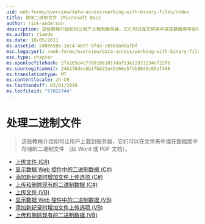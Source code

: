 ```yaml
---
uid: web-forms/overview/data-access/working-with-binary-files/index
title: 使用二进制文件 |Microsoft Docs
author: rick-anderson
description: 这些教程介绍如何让用户上载到服务器，它们可以在文件夹中或在数据库中存储的二进制文件 （如 Word 或 PDF 文档）。
ms.author: riande
ms.date: 10/05/2011
ms.assetid: 2d08658a-16c4-4877-9f43-c6503adda7bf
msc.legacyurl: /web-forms/overview/data-access/working-with-binary-files
msc.type: chapter
ms.openlocfilehash: 2fa205c4c77d01661017daf53e12d71234cf22f6
ms.sourcegitcommit: 24b1f6decbb17bb22a45166e5fdb0845c65af498
ms.translationtype: MT
ms.contentlocale: zh-CN
ms.lasthandoff: 03/01/2019
ms.locfileid: "57022744"
---
```

<a name="working-with-binary-files"></a>处理二进制文件
====================
> 这些教程介绍如何让用户上载到服务器，它们可以在文件夹中或在数据库中存储的二进制文件 （如 Word 或 PDF 文档）。


- [上传文件 (C#)](uploading-files-cs.md)
- [显示数据 Web 控件中的二进制数据 (C#)](displaying-binary-data-in-the-data-web-controls-cs.md)
- [添加新纪录时增加文件上传选项 (C#)](including-a-file-upload-option-when-adding-a-new-record-cs.md)
- [上传和删除现有的二进制数据 (C#)](updating-and-deleting-existing-binary-data-cs.md)
- [上传文件 (VB)](uploading-files-vb.md)
- [显示数据 Web 控件中的二进制数据 (VB)](displaying-binary-data-in-the-data-web-controls-vb.md)
- [添加新纪录时增加文件上传选项 (VB)](including-a-file-upload-option-when-adding-a-new-record-vb.md)
- [上传和删除现有的二进制数据 (VB)](updating-and-deleting-existing-binary-data-vb.md)
